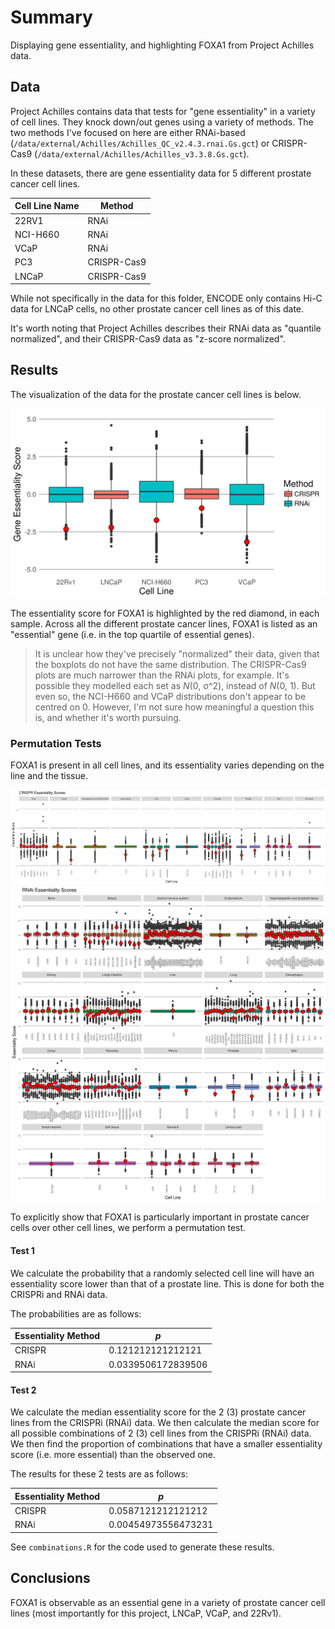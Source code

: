# Summary

Displaying gene essentiality, and highlighting FOXA1 from Project Achilles data.

## Data

Project Achilles contains data that tests for "gene essentiality" in a variety of cell lines.
They knock down/out genes using a variety of methods.
The two methods I've focused on here are either RNAi-based (`/data/external/Achilles/Achilles_QC_v2.4.3.rnai.Gs.gct`)
or CRISPR-Cas9 (`/data/external/Achilles/Achilles_v3.3.8.Gs.gct`).

In these datasets, there are gene essentiality data for 5 different prostate cancer cell lines.

| Cell Line Name | Method      |
| -------------- | ----------- |
| 22RV1          | RNAi        |
| NCI-H660       | RNAi        |
| VCaP           | RNAi        |
| PC3            | CRISPR-Cas9 |
| LNCaP          | CRISPR-Cas9 |

While not specifically in the data for this folder, ENCODE only contains Hi-C data
for LNCaP cells, no other prostate cancer cell lines as of this date.

It's worth noting that Project Achilles describes their RNAi data as "quantile normalized",
and their CRISPR-Cas9 data as "z-score normalized".

## Results

The visualization of the data for the prostate cancer cell lines is below.

![Prostate cancer cell line gene essentiality](essentiality-prostate-all.png)

The essentiality score for FOXA1 is highlighted by the red diamond, in each sample.
Across all the different prostate cancer lines, FOXA1 is listed as an "essential" gene
(i.e. in the top quartile of essential genes).

> It is unclear how they've precisely "normalized" their data, given that the boxplots
do not have the same distribution.
The CRISPR-Cas9 plots are much narrower than the RNAi plots, for example.
It's possible they modelled each set as _N_(0, σ^2), instead of _N_(0, 1).
But even so, the NCI-H660 and VCaP distributions don't appear to be centred on 0.
However, I'm not sure how meaningful a question this is, and whether it's worth pursuing.

### Permutation Tests

FOXA1 is present in all cell lines, and its essentiality varies depending on the
line and the tissue.

![CRISPR essentiality scores](essentiality-all-crispr.png)
![RNAi essentiality scores](essentiality-all-rnai.png)

To explicitly show that FOXA1 is particularly important in prostate cancer cells
over other cell lines, we perform a permutation test.

#### Test 1

We calculate the probability that a randomly selected cell line will have an essentiality score lower than that of a prostate line.
This is done for both the CRISPRi and RNAi data.

The probabilities are as follows:

| Essentiality Method | _p_                |
| ------------------- | ------------------ |
| CRISPR              | 0.121212121212121  |
| RNAi                | 0.0339506172839506 |

#### Test 2

We calculate the median essentiality score for the 2 (3) prostate cancer lines from the CRISPRi (RNAi) data.
We then calculate the median score for all possible combinations of 2 (3) cell lines from the CRISPRi (RNAi) data.
We then find the proportion of combinations that have a smaller essentiality score (i.e. more essential) than the observed one.

The results for these 2 tests are as follows:

| Essentiality Method | _p_                 |
| ------------------- | ------------------- |
| CRISPR              | 0.0587121212121212  |
| RNAi                | 0.00454973556473231 |

See `combinations.R` for the code used to generate these results.

## Conclusions

FOXA1 is observable as an essential gene in a variety of prostate cancer cell lines (most importantly for this project, LNCaP, VCaP, and 22Rv1).